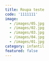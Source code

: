 ```yaml
---
title: Roupa teste
code: '1111111'
image:
  - /images/05.jpg
  - /images/02.jpg
  - /images/03.jpg
  - /images/04.jpg
  - /images/01.jpg
category: infantil
featured: false
---
```

